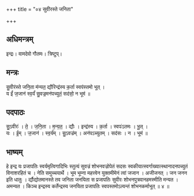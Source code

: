 +++
title = "०४ सुवीरस्ते जनिता"

+++
## अधिमन्त्रम्
इन्द्रः। वामदेवो गौतमः। त्रिष्टुप्।

## मन्त्रः
सु॒वीर॑स्ते जनि॒ता म॑न्यत॒ द्यौरिन्द्र॑स्य क॒र्ता स्वप॑स्तमो भूत् ।  
य ईं॑ ज॒जान॑ स्व॒र्यं॑ सु॒वज्र॒मन॑पच्युतं॒ सद॑सो॒ न भूम॑ ॥

## पदपाठः
सु॒ऽवीरः॑ । ते॒ । ज॒नि॒ता । म॒न्य॒त॒ । द्यौः । इन्द्र॑स्य । क॒र्ता । स्वपः॑ऽतमः । भू॒त् ।  
यः । ई॒म् । ज॒जान॑ । स्व॒र्य॑म् । सु॒ऽवज्र॑म् । अन॑पऽच्युतम् । सद॑सः । न । भूम॑ ॥

## भाष्यम्
हे इन्द्र यः प्रजापतिः स्वर्यमृत्विगादिभिः स्तुत्यं सुवज्रं शोभनवज्रोपेतं सदसः स्वकीयात्स्वर्गाख्यात्स्थानादनपच्युतं विनाशरहितं च । नेति समुच्चयार्थे । भूम भूम्ना महत्त्वेन युक्तमीमेनं त्वां जजान । अजीजनत् । जन जनन इति धातुः । र्द्यौद्योतमानस्ते तव जनिता जनयिता स प्रजापतिः सुवीरः शोभनपुत्रवानहमस्मीति मन्यत । अमन्यत । किञ्च इन्द्रस्य कर्तेन्द्रस्य जनयिता प्रजापतिः स्वपस्तमोऽत्यन्तं शोभनकर्माभूत् ॥ ४ ॥